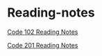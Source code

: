 # Reading-notes
[Code 102 Reading Notes](https://yahialabeeb.github.io/read03/)

[Code 201 Reading Notes](https://yahialabeeb.github.io/reading-notes/201-code-reading-notes)
